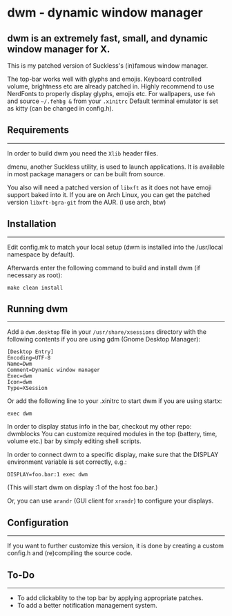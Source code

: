 # dwm - dynamic window manager

## dwm is an extremely fast, small, and dynamic window manager for X.

This is my patched version of Suckless's (in)famous window manager. 

The top-bar works well with glyphs and emojis.
Keyboard controlled volume, brightness etc are already patched in.
Highly recommend to use NerdFonts to properly display glyphs, emojis etc. 
For wallpapers, use `feh` and source `~/.fehbg &` from your `.xinitrc`
Default terminal emulator is set as kitty (can be changed in config.h).

## Requirements
------------
In order to build dwm you need the `Xlib` header files.

dmenu, another Suckless utility, is used to launch applications. It is available in most package managers or can be built from source.

You also will need a patched version of `libxft` as it does not have emoji support baked into it.
If you are on Arch Linux, you can get the patched version `libxft-bgra-git` from the AUR.
(i use arch, btw)


## Installation
------------
Edit config.mk to match your local setup (dwm is installed into the /usr/local namespace by default).

Afterwards enter the following command to build and install dwm (if necessary as root):

    make clean install


## Running dwm
-----------
Add a `dwm.desktop` file in your `/usr/share/xsessions` directory with the following contents if you are using gdm (Gnome Desktop Manager):

```
[Desktop Entry]
Encoding=UTF-8
Name=Dwm
Comment=Dynamic window manager
Exec=dwm
Icon=dwm
Type=XSession
```

Or add the following line to your .xinitrc to start dwm if you are using startx:

    exec dwm

In order to display status info in the bar, checkout my other repo: dwmblocks
You can customize required modules in the top (battery, time, volume etc.) bar by simply editing shell scripts.

In order to connect dwm to a specific display, make sure that
the DISPLAY environment variable is set correctly, e.g.:

    DISPLAY=foo.bar:1 exec dwm

(This will start dwm on display :1 of the host foo.bar.)

Or, you can use `arandr` (GUI client for `xrandr`) to configure your displays.


## Configuration
-------------
If you want to further customize this version, it is done by creating a custom config.h and (re)compiling the source code.

## To-Do
-------------
- To add clickablity to the top bar by applying appropriate patches.
- To add a better notification management system.

